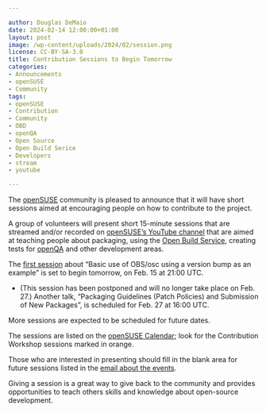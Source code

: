 ```yaml
---

author: Douglas DeMaio
date: 2024-02-14 12:00:00+01:00
layout: post
image: /wp-content/uploads/2024/02/session.png
license: CC-BY-SA-3.0
title: Contribution Sessions to Begin Tomorrow
categories:
- Announcements
- openSUSE
- Community
tags:
- openSUSE
- Contribution
- Community
- OBD
- openQA
- Open Source
- Open Build Serice
- Developers
- stream
- youtube

---
```


The [openSUSE](https://www.get.opensuse.org/) community is pleased to announce that it will have short sessions aimed at encouraging people on how to contribute to the project.

A group of volunteers will present short 15-minute sessions that are streamed and/or recorded on [openSUSE’s YouTube channel](https://www.youtube.com/@openSUSE) that are aimed at teaching people about packaging, using the [Open Build Service](https://openbuildservice.org/), creating tests for [openQA](http://open.qa/) and other development areas.

The [first session](https://calendar.opensuse.org/teams/marketing/events/contribution-workshop-obs) about “Basic use of OBS/osc using a version bump as an example” is set to begin tomorrow, on Feb. 15 at 21:00 UTC. 

* (This session has been postponed and will no longer take place on Feb. 27.) Another talk, “Packaging Guidelines (Patch Policies) and Submission of New Packages”, is scheduled for Feb. 27 at 16:00 UTC. 

More sessions are expected to be scheduled for future dates. 

The sessions are listed on the [openSUSE Calendar](https://calendar.opensuse.org/); look for the Contribution Workshop sessions marked in orange. 

Those who are interested in presenting should fill in the blank area for future sessions listed in the [email about the events](https://lists.opensuse.org/archives/list/project@lists.opensuse.org/thread/JKPBGSLO3ZGKSBZMDV7LCYS7JCOVTY4S/). 

Giving a session is a great way to give back to the community and provides opportunities to teach others skills and knowledge about open-source development.

<meta name="openSUSE, community, project, conference, Open Source, teaching, mentoring, openQA, OBS, Open Build Service, streaming, youtube" content="HTML,CSS,XML,JavaScript">
